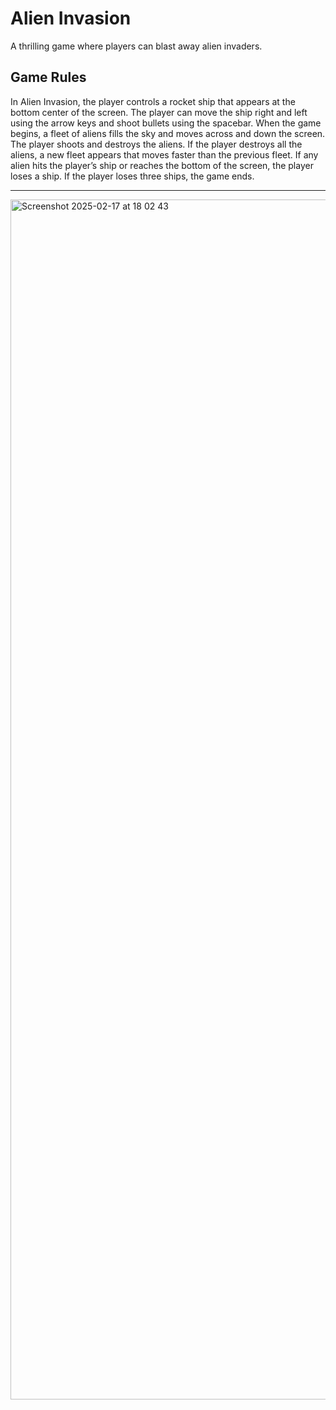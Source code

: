 # Alien Invasion
A thrilling game where players can blast away alien invaders.

## Game Rules
In Alien Invasion, the player controls a rocket ship that appears at the bottom center of the screen. The player can move the ship right and left using the arrow keys and shoot bullets using the spacebar. When the game begins, a fleet of aliens fills the sky and moves across and down the screen. The player shoots and destroys the aliens. If the player destroys all the aliens, a new fleet appears that moves faster than the previous fleet. If any alien hits the player’s ship or reaches the bottom of the screen, the player loses a ship. If the player loses three ships, the game ends.
<hr>



<img width="1920" alt="Screenshot 2025-02-17 at 18 02 43" src="https://github.com/user-attachments/assets/d02193d6-7613-4a9f-ad31-dfcc53c38879" />
